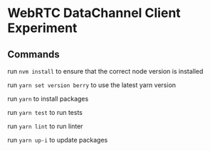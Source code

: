 # WebRTC DataChannel Client Experiment

## Commands

run `nvm install` to ensure that the correct node version is installed

run `yarn set version berry` to use the latest yarn version

run `yarn` to install packages

run `yarn test` to run tests

run `yarn lint` to run linter

run `yarn up-i` to update packages
